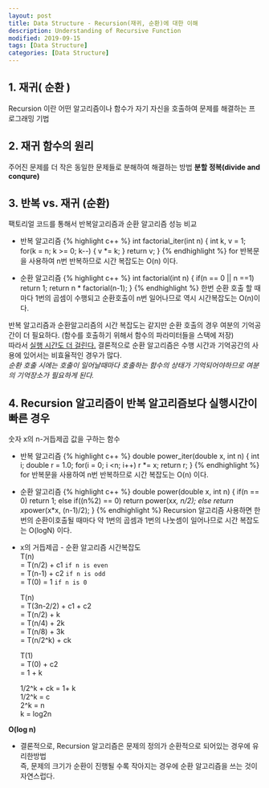 ```yaml
---
layout: post
title: Data Structure - Recursion(재귀, 순환)에 대한 이해
description: Understanding of Recursive Function
modified: 2019-09-15
tags: [Data Structure]
categories: [Data Structure]
---
```


## 1. 재귀( 순환 )
Recursion 이란 어떤 알고리즘이나 함수가 자기 자신을 호출하여 문제를 해결하는 프로그래밍 기법

## 2. 재귀 함수의 원리
주어진 문제를 더 작은 동일한 문제들로 분해하여 해결하는 방법 **분할 정복(divide and conqure)**

## 3. 반복 vs. 재귀 (순환)
팩토리얼 코드를 통해서 반복알고리즘과 순환 알고리즘 성능 비교

* 반복 알고리즘
{% highlight c++ %}
int factorial_iter(int n)
{
	int k, v = 1;
	for(k = n; k >= 0; k--)
	{
		v *= k;
	}
	return v;
}
{% endhighlight %}
for 반복문을 사용하여 n번 반복하므로 시간 복잡도는 O(n) 이다.  

* 순환 알고리즘
{% highlight c++ %}
int factorial(int n)
{
	if(n == 0 || n ==1)
	    return 1;
	return n * factorial(n-1);
}
{% endhighlight %}
한번 순환 호출 할 때마다 1번의 곱셈이 수행되고 순환호출이 n번 일어나므로 역시 시간복잡도는 O(n)이다.  

반복 알고리즘과 순환알고리즘의 시간 복잡도는 같지만 순환 호출의 경우 여분의 기억공간이 더 필요하다. (함수를 호출하기 위해서 함수의 파라미터들을 스택에 저장)  
따라서 <u>실행 시간도 더 걸린다.</u> 결론적으로 순환 알고리즘은 수행 시간과 기억공간의 사용에 있어서는 비효율적인 경우가 많다.  
*순환 호출 시에는 호출이 일어날때마다 호출하는 함수의 상태가 기억되어야하므로 여분의 기억장소가 필요하게 된다.*

## 4. Recursion 알고리즘이 반복 알고리즘보다 실행시간이 빠른 경우
숫자 x의 n-거듭제곱 값을 구하는 함수
 
* 반복 알고리즘
{% highlight c++ %}
double power_iter(double x, int n)
{
    int i;
	double r = 1.0;
	for(i = 0; i <n; i++)
	    r *= x;
    return r;
}
{% endhighlight %}
for 반복문을 사용하여 n번 반복하므로 시간 복잡도는 O(n) 이다.  

* 순환 알고리즘
{% highlight c++ %}
double power(double x, int n)
{
    if(n == 0) return 1;
	else if((n%2) == 0) 
	    return power(x*x, n/2);
    else 
	    return x*power(x*x, (n-1)/2);
}
{% endhighlight %}
Recursion 알고리즘 사용하면 한번의 순환이호출될 때마다 약 1번의 곱셈과 1번의 나눗셈이 일어나므로 시간 복잡도는 O(logN) 이다.  

* x의 거듭제곱 - 순환 알고리즘 시간복잡도  
  T(n)  
  = T(n/2) + c1 ``if n is even``  
  = T(n-1) + c2 ``if n is odd``  
  = T(0) = 1    ``if n is 0``  
 
  T(n)  
  = T(3n-2/2) + c1 + c2  
  = T(n/2) + k  
  = T(n/4) + 2k  
  = T(n/8) + 3k  
  = T(n/2^k) + ck  
    
  T(1)  
  = T(0) + c2  
  = 1 + k  
  
  1/2^k + ck = 1+ k  
  1/2^k = c  
  2^k = n  
  k = log2n   
           	   
**O(log n)**  
  
* 결론적으로, Recursion 알고리즘은 문제의 정의가 순환적으로 되어있는 경우에 유리한방법  
즉, 문제의 크기가 순환이 진행될 수록 작아지는 경우에 순환 알고리즘을 쓰는 것이 자연스럽다.